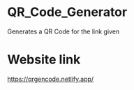 # QR_Code_Generator
Generates a QR Code for the link given

# Website link
https://qrgencode.netlify.app/
